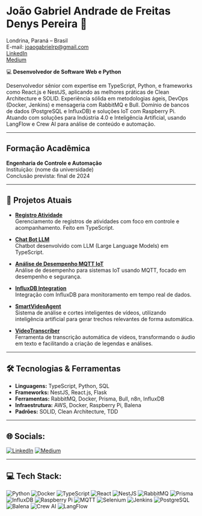 # **João Gabriel Andrade de Freitas Denys Pereira**  🚀  
Londrina, Paraná – Brasil  
E-mail: [joaogabrielrp@gmail.com](mailto:joaogabrielrp@gmail.com)  
[LinkedIn](https://www.linkedin.com/in/jo%C3%A3o-gabriel-andrade-de-freitas-51241b220/)  
[Medium](https://medium.com/@joaogabriel1995)  

💻 **Desenvolvedor de Software Web e Python**  

Desenvolvedor sênior com expertise em TypeScript, Python, e frameworks como React.js e NestJS, aplicando as melhores práticas de Clean Architecture e SOLID. Experiência sólida em metodologias ágeis, DevOps (Docker, Jenkins) e mensageria com RabbitMQ e Bull. Domínio de bancos de dados (PostgreSQL e InfluxDB) e soluções IoT com Raspberry Pi. Atuando com soluções para Indústria 4.0 e Inteligência Artificial, usando LangFlow e Crew AI para análise de conteúdo e automação.

---

## **Formação Acadêmica**  
**Engenharia de Controle e Automação**  
Instituição: (nome da universidade)  
Conclusão prevista: final de 2024

---

## 🔭 **Projetos Atuais**
- **[Registro Atividade](https://github.com/joaogabriel1995/registro-atividade)**  
  Gerenciamento de registros de atividades com foco em controle e acompanhamento. Feito em TypeScript.

- **[Chat Bot LLM](https://github.com/joaogabriel1995/chat-bot-llm)**  
  Chatbot desenvolvido com LLM (Large Language Models) em TypeScript.

- **[Análise de Desempenho MQTT IoT](https://github.com/joaogabriel1995/analise-desempenho-mqtt-iot)**  
  Análise de desempenho para sistemas IoT usando MQTT, focado em desempenho e segurança.

- **[InfluxDB Integration](https://github.com/joaogabriel1995/influxDb)**  
  Integração com InfluxDB para monitoramento em tempo real de dados.

- **[SmartVideoAgent](https://github.com/joaogabriel1995/SmartVideoAgent)**  
  Sistema de análise e cortes inteligentes de vídeos, utilizando inteligência artificial para gerar trechos relevantes de forma automática.

- **[VideoTranscriber](https://github.com/joaogabriel1995/VideoTranscriber)**  
  Ferramenta de transcrição automática de vídeos, transformando o áudio em texto e facilitando a criação de legendas e análises.

---

## 🛠 **Tecnologias & Ferramentas**
- **Linguagens:** TypeScript, Python, SQL  
- **Frameworks:** NestJS, React.js, Flask  
- **Ferramentas:** RabbitMQ, Docker, Prisma, Bull, n8n, InfluxDB  
- **Infraestrutura:** AWS, Docker, Raspberry Pi, Balena  
- **Padrões:** SOLID, Clean Architecture, TDD

---

## 🌐 Socials:
[![LinkedIn](https://img.shields.io/badge/LinkedIn-%230077B5.svg?logo=linkedin&logoColor=white)](https://linkedin.com/in/jo%C3%A3o-gabriel-andrade-de-freitas-51241b220/) [![Medium](https://img.shields.io/badge/Medium-12100E?logo=medium&logoColor=white)](https://medium.com/@joaogabriel1995) 

---

## 💻 Tech Stack:
![Python](https://img.shields.io/badge/python-%2314354C.svg?style=for-the-badge&logo=python&logoColor=white) 
![Docker](https://img.shields.io/badge/docker-%230db7ed.svg?style=for-the-badge&logo=docker&logoColor=white) 
![TypeScript](https://img.shields.io/badge/typescript-%23007ACC.svg?style=for-the-badge&logo=typescript&logoColor=white) 
![React](https://img.shields.io/badge/react-%2320232a.svg?style=for-the-badge&logo=react&logoColor=%2361DAFB) 
![NestJS](https://img.shields.io/badge/nestjs-%23E0234E.svg?style=for-the-badge&logo=nestjs&logoColor=white) 
![RabbitMQ](https://img.shields.io/badge/rabbitmq-FF6600?style=for-the-badge&logo=rabbitmq&logoColor=white) 
![Prisma](https://img.shields.io/badge/Prisma-3982CE?style=for-the-badge&logo=Prisma&logoColor=white) 
![InfluxDB](https://img.shields.io/badge/InfluxDB-22ADF6?style=for-the-badge&logo=InfluxDB&logoColor=white) 
![Raspberry Pi](https://img.shields.io/badge/-RaspberryPi-C51A4A?style=for-the-badge&logo=Raspberry-Pi) 
![MQTT](https://img.shields.io/badge/mqtt-%2300A2E8.svg?style=for-the-badge&logo=mqtt&logoColor=white) 
![Selenium](https://img.shields.io/badge/selenium-%2343B02A.svg?style=for-the-badge&logo=selenium&logoColor=white) 
![Jenkins](https://img.shields.io/badge/jenkins-%232C5263.svg?style=for-the-badge&logo=jenkins&logoColor=white) 
![PostgreSQL](https://img.shields.io/badge/postgresql-%23336791.svg?style=for-the-badge&logo=postgresql&logoColor=white) 
![Balena](https://img.shields.io/badge/balena-%2300A6D9.svg?style=for-the-badge&logo=balena&logoColor=white) 
![Crew AI](https://img.shields.io/badge/Crew%20AI-%2300A6D9.svg?style=for-the-badge) 
![LangFlow](https://img.shields.io/badge/LangFlow-%2300A6D9.svg?style=for-the-badge)


<!-- Proudly created with GPRM ( https://gprm.itsvg.in ) -->
